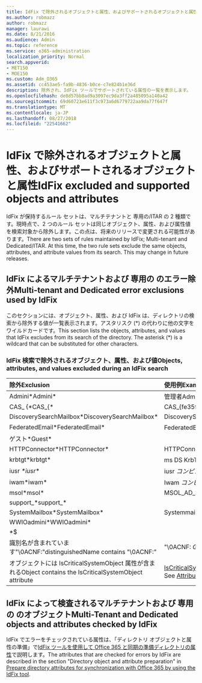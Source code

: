 ```yaml
---
title: IdFix で除外されるオブジェクトと属性、およびサポートされるオブジェクトと属性
ms.author: robmazz
author: robmazz
manager: laurawi
ms.date: 8/21/2016
ms.audience: Admin
ms.topic: reference
ms.service: o365-administration
localization_priority: Normal
search.appverid:
- MET150
- MOE150
ms.custom: Adm_O365
ms.assetid: cc453ae5-fa9b-4836-b0ce-c7e824b1e36d
description: 除外され、IdFix ツールでサポートされている属性の一覧を表示します。
ms.openlocfilehash: de8d57bb8ad9a3097ec9da3ff2a485095a140a42
ms.sourcegitcommit: 69d60723e611f3c973a6d6779722aa9da77f647f
ms.translationtype: MT
ms.contentlocale: ja-JP
ms.lasthandoff: 08/27/2018
ms.locfileid: "22541662"
---
```

# <a name="idfix-excluded-and-supported-objects-and-attributes"></a><span data-ttu-id="6a8c3-103">IdFix で除外されるオブジェクトと属性、およびサポートされるオブジェクトと属性</span><span class="sxs-lookup"><span data-stu-id="6a8c3-103">IdFix excluded and supported objects and attributes</span></span>
<span data-ttu-id="6a8c3-p101">IdFix が保持するルール セットは、マルチテナントと 専用の/ITAR の 2 種類です。現時点で、2 つのルール セットは同じオブジェクト、属性、および属性値を検索対象から除外します。この点は、将来のリリースで変更される可能性があります。</span><span class="sxs-lookup"><span data-stu-id="6a8c3-p101">There are two sets of rules maintained by IdFix; Multi-tenant and Dedicated/ITAR. At this time, the two rule sets exclude the same objects, attributes, and attribute values from its search. This may change in future releases.</span></span>
  
## <a name="multi-tenant-and-dedicated-error-exclusions-used-by-idfix"></a><span data-ttu-id="6a8c3-107">IdFix によるマルチテナントおよび 専用の のエラー除外</span><span class="sxs-lookup"><span data-stu-id="6a8c3-107">Multi-tenant and Dedicated error exclusions used by IdFix</span></span>
<span data-ttu-id="6a8c3-p102">このセクションには、オブジェクト、属性、および IdFix は、ディレクトリの検索から除外する値が一覧表示されます。アスタリスク (\*) の代わりに他の文字をワイルドカードです。</span><span class="sxs-lookup"><span data-stu-id="6a8c3-p102">This section lists the objects, attributes, and values that IdFix excludes from its search of the directory. The asterisk (\*) is a wildcard that can be substituted for other characters.</span></span>
  
### <a name="objects-attributes-and-values-excluded-during-an-idfix-search"></a><span data-ttu-id="6a8c3-110">IdFix 検索で除外されるオブジェクト、属性、および値</span><span class="sxs-lookup"><span data-stu-id="6a8c3-110">Objects, attributes, and values excluded during an IdFix search</span></span>

|<span data-ttu-id="6a8c3-111">**除外**</span><span class="sxs-lookup"><span data-stu-id="6a8c3-111">**Exclusion**</span></span>|<span data-ttu-id="6a8c3-112">**使用例**</span><span class="sxs-lookup"><span data-stu-id="6a8c3-112">**Example**</span></span>|
|:-----|:-----|
|<span data-ttu-id="6a8c3-113">Admini\*</span><span class="sxs-lookup"><span data-stu-id="6a8c3-113">Admini\*</span></span> |<span data-ttu-id="6a8c3-114">管理者</span><span class="sxs-lookup"><span data-stu-id="6a8c3-114">Administrator</span></span> |
|<span data-ttu-id="6a8c3-115">CAS_ {\*</span><span class="sxs-lookup"><span data-stu-id="6a8c3-115">CAS_{\*</span></span>  |<span data-ttu-id="6a8c3-116">CAS_{fe35fc98e69e4d08}</span><span class="sxs-lookup"><span data-stu-id="6a8c3-116">CAS_{fe35fc98e69e4d08}</span></span> |
|<span data-ttu-id="6a8c3-117">DiscoverySearchMailbox\*</span><span class="sxs-lookup"><span data-stu-id="6a8c3-117">DiscoverySearchMailbox\*</span></span>  |<span data-ttu-id="6a8c3-118">DiscoverySearchMailbox</span><span class="sxs-lookup"><span data-stu-id="6a8c3-118">DiscoverySearchMailbox</span></span>  |
|<span data-ttu-id="6a8c3-119">FederatedEmail\*</span><span class="sxs-lookup"><span data-stu-id="6a8c3-119">FederatedEmail\*</span></span> |<span data-ttu-id="6a8c3-p103">FederatedEmail。*GUID*</span><span class="sxs-lookup"><span data-stu-id="6a8c3-p103">FederatedEmail. *GUID*</span></span> |
|<span data-ttu-id="6a8c3-122">ゲスト\*</span><span class="sxs-lookup"><span data-stu-id="6a8c3-122">Guest\*</span></span> ||
|<span data-ttu-id="6a8c3-123">HTTPConnector\*</span><span class="sxs-lookup"><span data-stu-id="6a8c3-123">HTTPConnector\*</span></span>  |<span data-ttu-id="6a8c3-124">HTTPConnector</span><span class="sxs-lookup"><span data-stu-id="6a8c3-124">HTTPConnector</span></span> |
|<span data-ttu-id="6a8c3-125">krbtgt\*</span><span class="sxs-lookup"><span data-stu-id="6a8c3-125">krbtgt\*</span></span> |<span data-ttu-id="6a8c3-126">ms DS KrbTgt リンク</span><span class="sxs-lookup"><span data-stu-id="6a8c3-126">ms-DS-KrbTgt-Link</span></span> |
|<span data-ttu-id="6a8c3-127">iusr _\*</span><span class="sxs-lookup"><span data-stu-id="6a8c3-127">iusr_\*</span></span> |<span data-ttu-id="6a8c3-128">iusr _*コンピューター名*</span><span class="sxs-lookup"><span data-stu-id="6a8c3-128">iusr_ *machinename*</span></span> |
|<span data-ttu-id="6a8c3-129">iwam\*</span><span class="sxs-lookup"><span data-stu-id="6a8c3-129">iwam\*</span></span>  |<span data-ttu-id="6a8c3-130">Iwam _*コンピューター名*</span><span class="sxs-lookup"><span data-stu-id="6a8c3-130">IWAM_ *machinename*</span></span> |
|<span data-ttu-id="6a8c3-131">msol\*</span><span class="sxs-lookup"><span data-stu-id="6a8c3-131">msol\*</span></span> |<span data-ttu-id="6a8c3-132">MSOL_AD_SYNC</span><span class="sxs-lookup"><span data-stu-id="6a8c3-132">MSOL_AD_SYNC</span></span> |
|<span data-ttu-id="6a8c3-133">support_\*</span><span class="sxs-lookup"><span data-stu-id="6a8c3-133">support_\*</span></span> ||
|<span data-ttu-id="6a8c3-134">SystemMailbox\*</span><span class="sxs-lookup"><span data-stu-id="6a8c3-134">SystemMailbox\*</span></span> |<span data-ttu-id="6a8c3-135">Systemmailbox { *GUID* }</span><span class="sxs-lookup"><span data-stu-id="6a8c3-135">Systemmailbox{ *GUID*  }</span></span>|
|<span data-ttu-id="6a8c3-136">WWIOadmini\*</span><span class="sxs-lookup"><span data-stu-id="6a8c3-136">WWIOadmini\*</span></span>  ||
|\*$ ||
|<span data-ttu-id="6a8c3-137">識別名が含まれています"\0ACNF:"</span><span class="sxs-lookup"><span data-stu-id="6a8c3-137">distinguishedName contains "\0ACNF:"</span></span>|<span data-ttu-id="6a8c3-138">"\0ACNF: *GUID* "</span><span class="sxs-lookup"><span data-stu-id="6a8c3-138">"\0ACNF: *GUID*  "</span></span> |
|<span data-ttu-id="6a8c3-139">オブジェクトには IsCriticalSystemObject 属性が含まれる</span><span class="sxs-lookup"><span data-stu-id="6a8c3-139">Object contains the IsCriticalSystemObject attribute</span></span> |<span data-ttu-id="6a8c3-140">[IsCriticalSystemObject の属性](https://go.microsoft.com/fwlink/p/?LinkId=401169)を参照してください。</span><span class="sxs-lookup"><span data-stu-id="6a8c3-140">See [Attribute isCriticalSystemObject](https://go.microsoft.com/fwlink/p/?LinkId=401169).</span></span> |
   
## <a name="multi-tenant-and-dedicated-objects-and-attributes-checked-by-idfix"></a><span data-ttu-id="6a8c3-141">IdFix によって検査されるマルチテナントおよび 専用の のオブジェクト</span><span class="sxs-lookup"><span data-stu-id="6a8c3-141">Multi-Tenant and Dedicated objects and attributes checked by IdFix</span></span>
<span data-ttu-id="6a8c3-142">IdFix でエラーをチェックされている属性は、「ディレクトリ オブジェクトと属性の準備」で[IdFix ツールを使用して Office 365 と同期の準備ディレクトリの属性](prepare-directory-attributes-for-synch-with-idfix.md)で説明します。</span><span class="sxs-lookup"><span data-stu-id="6a8c3-142">The attributes that are checked for errors by IdFix are described in the section "Directory object and attribute preparation" in [Prepare directory attributes for synchronization with Office 365 by using the IdFix tool](prepare-directory-attributes-for-synch-with-idfix.md).</span></span>
  

